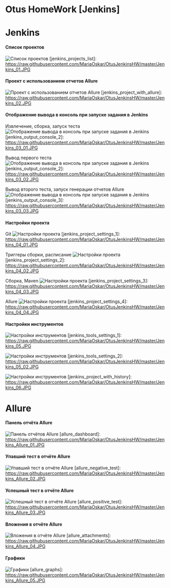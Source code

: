 # Otus HomeWork [Jenkins]


Jenkins
=======

#### Список проектов

![Список проектов](https://raw.githubusercontent.com/MariaOskar/OtusJenkinsHW/master/Jenkins_01.JPG)
[jenkins_projects_list]: https://raw.githubusercontent.com/MariaOskar/OtusJenkinsHW/master/Jenkins_01.JPG


#### Проект с использованием отчетов Allure

![Проект с использованием отчетов Allure](https://raw.githubusercontent.com/MariaOskar/OtusJenkinsHW/master/Jenkins_02.JPG)
[jenkins_project_with_allure]: https://raw.githubusercontent.com/MariaOskar/OtusJenkinsHW/master/Jenkins_02.JPG


#### Отображение вывода в консоль при запуске задания в Jenkins

Извлечение, сборка, запуск теста
![Отображение вывода в консоль при запуске задания в Jenkins](https://raw.githubusercontent.com/MariaOskar/OtusJenkinsHW/master/Jenkins_03_01.JPG)
[jenkins_output_console_2]: https://raw.githubusercontent.com/MariaOskar/OtusJenkinsHW/master/Jenkins_03_01.JPG

Вывод первого теста
![Отображение вывода в консоль при запуске задания в Jenkins](https://raw.githubusercontent.com/MariaOskar/OtusJenkinsHW/master/Jenkins_03_02.JPG)
[jenkins_output_console_2]: https://raw.githubusercontent.com/MariaOskar/OtusJenkinsHW/master/Jenkins_03_02.JPG

Вывод второго теста, запуск генерации отчетов Allure
![Отображение вывода в консоль при запуске задания в Jenkins](https://raw.githubusercontent.com/MariaOskar/OtusJenkinsHW/master/Jenkins_03_03.JPG)
[jenkins_output_console_3]: https://raw.githubusercontent.com/MariaOskar/OtusJenkinsHW/master/Jenkins_03_03.JPG



#### Настройки проекта

Git
![Настройки проекта](https://raw.githubusercontent.com/MariaOskar/OtusJenkinsHW/master/Jenkins_04_01.JPG)
[jenkins_project_settings_1]: https://raw.githubusercontent.com/MariaOskar/OtusJenkinsHW/master/Jenkins_04_01.JPG

Триггеры сборки, расписание
![Настройки проекта](https://raw.githubusercontent.com/MariaOskar/OtusJenkinsHW/master/Jenkins_04_02.JPG)
[jenkins_project_settings_2]: https://raw.githubusercontent.com/MariaOskar/OtusJenkinsHW/master/Jenkins_04_02.JPG

Сборка, Maven
![Настройки проекта](https://raw.githubusercontent.com/MariaOskar/OtusJenkinsHW/master/Jenkins_04_03.JPG)
[jenkins_project_settings_3]: https://raw.githubusercontent.com/MariaOskar/OtusJenkinsHW/master/Jenkins_04_03.JPG

Allure
![Настройки проекта](https://raw.githubusercontent.com/MariaOskar/OtusJenkinsHW/master/Jenkins_04_04.JPG)
[jenkins_project_settings_4]: https://raw.githubusercontent.com/MariaOskar/OtusJenkinsHW/master/Jenkins_04_04.JPG


#### Настройки инструментов
![Настройки инструментов](https://raw.githubusercontent.com/MariaOskar/OtusJenkinsHW/master/Jenkins_05.JPG)
[jenkins_tools_settings_1]: https://raw.githubusercontent.com/MariaOskar/OtusJenkinsHW/master/Jenkins_05.JPG

![Настройки инструментов](https://raw.githubusercontent.com/MariaOskar/OtusJenkinsHW/master/Jenkins_05_02.JPG)
[jenkins_tools_settings_2]: https://raw.githubusercontent.com/MariaOskar/OtusJenkinsHW/master/Jenkins_05_02.JPG

![Настройки инструментов](https://raw.githubusercontent.com/MariaOskar/OtusJenkinsHW/master/Jenkins_06.JPG)
[jenkins_project_with_history]: https://raw.githubusercontent.com/MariaOskar/OtusJenkinsHW/master/Jenkins_06.JPG


Allure
======

#### Панель отчёта Allure
![Панель отчётов Allure](https://raw.githubusercontent.com/MariaOskar/OtusJenkinsHW/master/Jenkins_Allure_01.JPG)
[allure_dashboard]: https://raw.githubusercontent.com/MariaOskar/OtusJenkinsHW/master/Jenkins_Allure_01.JPG


#### Упавший тест в отчёте Allure

![Упавший тест в отчёте Allure](https://raw.githubusercontent.com/MariaOskar/OtusJenkinsHW/master/Jenkins_Allure_02.JPG)
[allure_negative_test]: https://raw.githubusercontent.com/MariaOskar/OtusJenkinsHW/master/Jenkins_Allure_02.JPG


#### Успешный тест в отчёте Allure

![Успешный тест в отчёте Allure](https://raw.githubusercontent.com/MariaOskar/OtusJenkinsHW/master/Jenkins_Allure_03.JPG)
[allure_positive_test]: https://raw.githubusercontent.com/MariaOskar/OtusJenkinsHW/master/Jenkins_Allure_03.JPG


#### Вложения в отчёте Allure

![Вложения в отчёте Allure](https://raw.githubusercontent.com/MariaOskar/OtusJenkinsHW/master/Jenkins_Allure_04.JPG)
[allure_attachments]: https://raw.githubusercontent.com/MariaOskar/OtusJenkinsHW/master/Jenkins_Allure_04.JPG


#### Графики

![Графики](https://raw.githubusercontent.com/MariaOskar/OtusJenkinsHW/master/Jenkins_Allure_05.JPG)
[allure_graphs]: https://raw.githubusercontent.com/MariaOskar/OtusJenkinsHW/master/Jenkins_Allure_05.JPG
